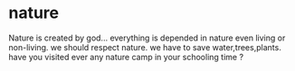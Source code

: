 # nature
Nature is created by god... everything is depended in nature even living or non-living.
we should respect nature. 
we have to save water,trees,plants. 
have you visited ever any nature camp in your schooling time ?
